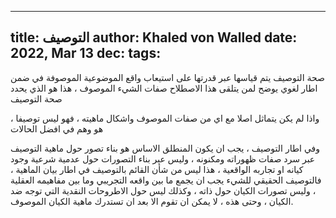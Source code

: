 
---
title: التوصيف
author: Khaled von Walled
date: 2022, Mar 13
dec:
tags:
---

صحة التوصيف يتم قياسها عبر قدرتها على استيعاب واقع الموضوعية الموصوفة في ضمن اطار لغوي يوضح لمن يتلقى هذا الاصطلاح صفات الشيء الموصوف ، هذا هو الذي يحدد صحة التوصيف


واذا لم يكن يتماثل اصلا مع اي من صفات الموصوف واشكال ماهيته ، فهو ليس توصيفا ، هو وهم في افضل الحالات


وفي اطار التوصيف ، يجب ان يكون المنطلق الاساس هو بناء تصور حول ماهية التوصيف عبر سرد صفات ظهوراته ومكنونه ، وليس عبر بناء التصورات حول عدمية شرعية وجود كيانه او تجاربه الواقعية ، هذا ليس من شأن القائم بالتوصيف في اطار بيان الماهية ، فالتوصيف الحقيقي للشيء يجب ان يجمع ما بين واقعه التجريبي وما بين مفاهيمه العقلية ، وليس تصورات الكيان حول ذاته ، وكذلك ليس حول الاطروحات النقدية التي توجه ضد الكيان ، وحتى هذه ، لا يمكن ان تقوم الا بعد ان تستدرك ماهية الكيان الموصوف.


